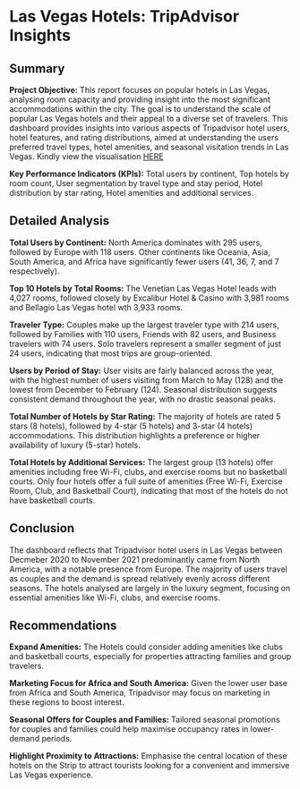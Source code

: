 # Las Vegas Hotels: TripAdvisor Insights

## Summary

**Project Objective:** This report focuses on popular hotels in Las Vegas, analysing room capacity and providing insight into the most significant accommodations within the city. The goal is to understand the scale of popular Las Vegas hotels and their appeal to a diverse set of travelers. This dashboard provides insights into various aspects of Tripadvisor hotel users, hotel features, and rating distributions, aimed at understanding the users preferred travel types, hotel amenities, and seasonal visitation trends in Las Vegas. Kindly view the visualisation [HERE](https://public.tableau.com/app/profile/faizal.ajenifuja/viz/LasVegasHotelsTripAdvisorReviewinsights/Dashboard1)

**Key Performance Indicators (KPIs):** Total users by continent, Top hotels by room count, User segmentation by travel type and stay period, Hotel distribution by star rating, Hotel amenities and additional services.

## Detailed Analysis

**Total Users by Continent:** North America dominates with 295 users, followed by Europe with 118 users. Other continents like Oceania, Asia, South America, and Africa have significantly fewer users (41, 36, 7, and 7 respectively).

**Top 10 Hotels by Total Rooms:** The Venetian Las Vegas Hotel leads with 4,027 rooms, followed closely by Excalibur Hotel & Casino with 3,981 rooms and Bellagio Las Vegas hotel wth 3,933 rooms.

**Traveler Type:** Couples make up the largest traveler type with 214 users, followed by Families with 110 users, Friends with 82 users, and Business travelers with 74 users. Solo travelers represent a smaller segment of just 24 users, indicating that most trips are group-oriented.

**Users by Period of Stay:** User visits are fairly balanced across the year, with the highest number of users visiting from March to May (128) and the lowest from December to February (124). Seasonal distribution suggests consistent demand throughout the year, with no drastic seasonal peaks.

**Total Number of Hotels by Star Rating:** The majority of hotels are rated 5 stars (8 hotels), followed by 4-star (5 hotels) and 3-star (4 hotels) accommodations. This distribution highlights a preference or higher availability of luxury (5-star) hotels.

**Total Hotels by Additional Services:** The largest group (13 hotels) offer amenities including free Wi-Fi, clubs, and exercise rooms but no basketball courts. Only four hotels offer a full suite of amenities (Free Wi-Fi, Exercise Room, Club, and Basketball Court), indicating that most of the hotels do not have basketball courts.

## Conclusion

The dashboard reflects that Tripadvisor hotel users in Las Vegas between Decmeber 2020 to November 2021 predominantly came from North America, with a notable presence from Europe. The majority of users travel as couples and the demand is spread relatively evenly across different seasons. The hotels analysed are largely in the luxury segment, focusing on essential amenities like Wi-Fi, clubs, and exercise rooms.


## Recommendations

**Expand Amenities:** The Hotels could consider adding amenities like clubs and basketball courts, especially for properties attracting families and group travelers.

**Marketing Focus for Africa and South America:** Given the lower user base from Africa and South America, Tripadvisor may focus on marketing in these regions to boost interest.

**Seasonal Offers for Couples and Families:** Tailored seasonal promotions for couples and families could help maximise occupancy rates in lower-demand periods.

**Highlight Proximity to Attractions:** Emphasise the central location of these hotels on the Strip to attract tourists looking for a convenient and immersive Las Vegas experience.

